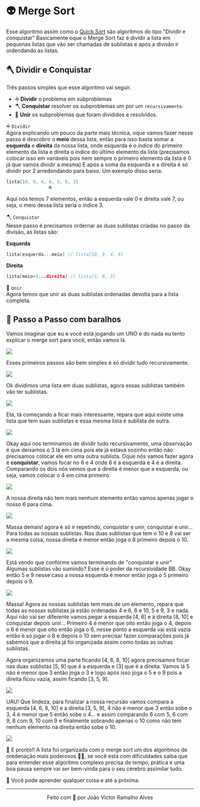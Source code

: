 # 👽 Merge Sort
Esse algoritmo assim como o [Quick Sort](../quickSort) são algoritmos do tipo "Dividir e conquistar" Basicamente oque o Merge Sort faz é dividir a lista em pequenas listas que vão ser chamadas de sublistas e após a divisão ir ordendando as listas.

## 🪓 Dividir e Conquistar
Três passos simples que esse algoritmo vai seguir. </br>

- ➗ **Dividir** o problema em subproblemas
- 🪓 **Conquistar** resolver os subproblemas um por um `recursivamente`.
- 🤝 **Unir** os subproblemas que foram divididos e resolvidos.

➗ `Dividir` </br>
Agora explicando um pouco da parte mais técnica, oque vamos fazer nesse passo é descobrir o **meio** dessa lista, então para isso basta somar a **esquerda** e **direita** da nossa lista, onde esquerda é o índice do primeiro elemento da lista e direita o índice do último elemento da lista (precisamos colocar isso em variáveis pois nem sempre o primeiro elemento da lista é 0 já que vamos dividir a mesma) E após a soma da esquerda e a direita é só dividir por 2 arredondando para baixo.
Um exemplo disso seria:

```C
lista[10, 9, 4, 6, 5, 8, 3]
                m 
```
Aqui nós temos 7 elementos, então a esquerda vale 0 e direita vale 7, ou seja, o meio dessa lista seria o índice 3.

🪓 `Conquistar` </br>
Nesse passo é precisamos ordernar as duas sublistas criadas no passo da divisão, as listas são:

**Esquerda**
```C
lista[esquerda...meio] // lista[10, 9, 4, 6]
```
**Direita**
```C
lista[meio+1...direita] // lista[5, 8, 3]
```

🤝 `Unir` </br>
Agora temos que unir as duas sublistas ordenadas devolta para a lista completa.


## 🐾 Passo a Passo com baralhos
Vamos imaginar que eu e você está jogando um UNO e do nada eu tento explicar o merge sort para você, então vamos lá.

<img src="https://ik.imagekit.io/dwei78ukbe/quick_sort/separacao1_qMdcEiN53.png" />

Esses primeiros passos são bem simples é só dividir tudo recursivamente.

<img src="https://ik.imagekit.io/dwei78ukbe/quick_sort/separacao2_gyTZWabZJ.png" />

Ok dividimos uma lista em duas sublistas, agora essas sublistas também vão ter sublistas.

<img src="https://ik.imagekit.io/dwei78ukbe/quick_sort/separacao3_wRnkMT9Ip.png" />

Eta, tá começando a ficar mais interessante, repara que aqui existe uma lista que tem suas sublistas e essa mesma lista é sublista de outra.

<img src="https://ik.imagekit.io/dwei78ukbe/quick_sort/separacao4_T9FPLPRGu.png" />

Okay aqui nós terminamos de dividir tudo recursivamente, uma observação é que deixamos o 3 lá em cima pois ele já estava sozinho então não precisamos colocar ele em uma outra sublista. Oque nós vamos fazer agora é **conquistar**, vamos focar no 6 e 4 onde 6 é a esquerda e 4 é a direita. Comparando os dois nós vemos que a direita é menor que a esquerda, ou seja, vamos colocar o 4 em cima primeiro.

<img src="https://ik.imagekit.io/dwei78ukbe/quick_sort/uniao1_WMbtoOOWLU.png" />

A nossa direita não tem mais nenhum elemento então vamos apenas jogar o nosso 6 para cima.

<img src="https://ik.imagekit.io/dwei78ukbe/quick_sort/uniao2_IrPIXyiXf_.png" />

Massa demais! agora é só ir repetindo, conquistar e unir, conquistar e unir... Para todas as nossas sublistas. Nas duas sublistas que tem o 10 e 8 vai ser a mesma coisa, nossa direita é menor então joga o 8 primeiro depois o 10.

<img src="https://ik.imagekit.io/dwei78ukbe/quick_sort/uniao3_CigPRHQF6s.png" />

Está vendo que conforme vamos terminando de "conquistar e unir" Algumas sublistas vão sumindo? Esse é o poder da recursividade BB. Okay então 5 e 9 nesse caso a nossa esquerda é menor então joga o 5 primeiro depois o 9.

<img src="https://ik.imagekit.io/dwei78ukbe/quick_sort/uniao4_4iYX5j4AMa.png" />

Massa! Agora as nossas sublistas tem mais de um elemento, repara que todas as nossas sublistas já estão ordenadas 4 e 6, 8 e 10, 5 e 9, 3 e nada.
Aqui não vai ser diferente vamos pegar a esquerda [4, 6] e a direita [8, 10] e conquistar depois unir... Primeiro 4 é menor que oito então joga o 4, depois o 6 é menor que oito então joga o 6, nesse ponto a esquerda vai está vazia então é só jogar o 8 e depois o 10 sem precisar fazer comparações pois já sabemos que a direita já foi organizada assim como todas as outras sublistas.

Agora organizamos uma parte ficando [4, 6, 8, 10] agora precisamos focar nas duas sublistas [5, 9] que é a esquerda e [3] que é a direita. Vamos lá 5 não é menor que 3 então joga o 3 e logo após isso joga o 5 e o 9 pois a direita ficou vazia, assim ficando [3, 5, 9].

<img src="https://ik.imagekit.io/dwei78ukbe/quick_sort/uniao5_8qeEzYCKk.png" />

UAU! Que lindeza, para finalizar a nossa recursão vamos compara a esquerda [4, 6, 8, 10] e a direita [3, 5, 9], 4 não é menor que 3 então sobe o 3, 4 é menor que 5 então sobe o 4... e assim comparando 6 com 5, 6 com 9, 8 com 9, 10 com 9 e finalmente sobrando apenas o 10 como não tem nenhum elemento na direita então sobe o 10.

<img src="https://ik.imagekit.io/dwei78ukbe/quick_sort/finalizado_hz5Bk71SE.png" />

🍾 E pronto!! A lista foi organizada com o merge sort um dos algoritmos de oredenação mais poderosos 🦸‍♂️,  se você está com dificuldades saiba que para entender esse algoritmo complexo precisa de tempo, prática e uma boa pausa sempre vai ser bem-vinda para o seu cérebro assimilar tudo.

🧠 Você pode aprender qualquer coisa e até a próxima.

---
<p align="center">Feito com 💚 por João Victor Ramalho Alves</p>
